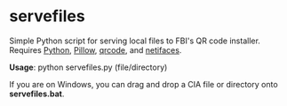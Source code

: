 # servefiles

Simple Python script for serving local files to FBI's QR code installer. Requires [Python](https://www.python.org/downloads/), [Pillow](https://pypi.python.org/pypi/Pillow), [qrcode](https://pypi.python.org/pypi/qrcode), and [netifaces](https://pypi.python.org/pypi/netifaces).

**Usage**: python servefiles.py (file/directory)

If you are on Windows, you can drag and drop a CIA file or directory onto **servefiles.bat**.
